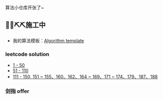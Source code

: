 算法小仓库开张了~


##  **🧱🧱⛏️⛏️施工中**


- 我的算法模板：[Algorithm template](https://fengwei2002.notion.site/fengwei2002/algorithm-template-2ed2f53326b049b8945f6119c83874be)

### leetcode solution

- [1 - 50](https://github.com/fengwei2002/Algorithm/blob/main/Leetcode/LeetcodeNote/LeetcodeWeek1%2B2%2B3.md)
- [51 - 110](https://github.com/fengwei2002/Algorithm/blob/main/Leetcode/LeetcodeNote/LeetCodeWeek4%2B5%2B6.md)
- [111 - 150, 151 ~ 155、160、162、164 ~ 169、171 ~ 174、179、187、188](https://github.com/fengwei2002/Algorithm/blob/main/Leetcode/LeetcodeNote/LeetCodeWeek7%2B8%2B9.md)

### 剑指 offer

